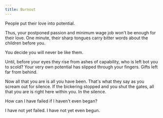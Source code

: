 ```yaml
---
title: Burnout
---
```


People put their love into potential.

Thus, your postponed passion and minimum wage job
won't be enough for their love.
One minute, their sharp tongues carry bitter words
about the children before you.

You decide you will never be like them.

Until, before your eyes they rise from ashes of capability,
who is left bot you to scold?
Your very own potential has slipped through your fingers.
Gifts left far from behind.

Now all that you are is all you have been.
That's what they say as you scream out for silence.
If the bickering stopped and you shut the gates,
all that you are is right here within you.
In the silence.

How can I have failed if I haven't even began?

I have not yet failed.
I have not yet even begun.

